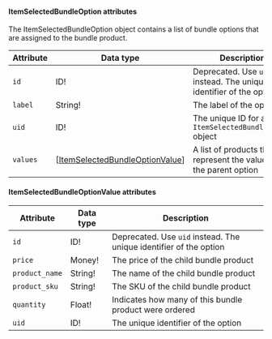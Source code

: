 #### ItemSelectedBundleOption attributes

The ItemSelectedBundleOption object contains a list of bundle options that are assigned to the bundle product.

Attribute | Data type | Description
--- | --- | ---
`id` | ID! | Deprecated. Use `uid` instead. The unique identifier of the option
`label` | String! | The label of the option
`uid` | ID! | The unique ID for a `ItemSelectedBundleOption` object
`values` | [[ItemSelectedBundleOptionValue](#itemselectedbundleoptionvalue-attributes)] | A list of products that represent the values of the parent option

#### ItemSelectedBundleOptionValue attributes

Attribute | Data type | Description
--- | --- | ---
`id` | ID! | Deprecated. Use `uid` instead. The unique identifier of the option
`price` | Money! | The price of the child bundle product
`product_name` | String! | The name of the child bundle product
`product_sku` | String! | The SKU of the child bundle product
`quantity` | Float! | Indicates how many of this bundle product were ordered
`uid` | ID! | The unique identifier of the option
